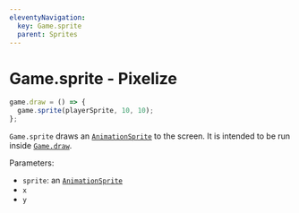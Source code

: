 ```yaml
---
eleventyNavigation:
  key: Game.sprite
  parent: Sprites
---
```


# Game.sprite - Pixelize

```js
game.draw = () => {
  game.sprite(playerSprite, 10, 10);
};
```

`Game.sprite` draws an [`AnimationSprite`](/docs/sprite) to the screen. It is intended to be run inside [`Game.draw`](/docs/game/draw).

Parameters:

- `sprite`: an [`AnimationSprite`](/docs/sprite)
- `x`
- `y`
